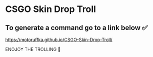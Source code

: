 # CSGO Skin Drop Troll 

## To generate a command go to a link below :white_check_mark:
https://motoruffka.github.io/CSGO-Skin-Drop-Troll/

ENOJOY THE TROLLING :star_struck:
